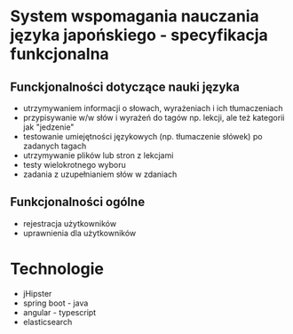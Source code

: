 # System wspomagania nauczania języka japońskiego - specyfikacja funkcjonalna
## Funckjonalności dotyczące nauki języka
* utrzymywaniem informacji o słowach, wyrażeniach i ich tłumaczeniach
* przypisywanie w/w słów i wyrażeń do tagów np. lekcji, ale też kategorii jak "jedzenie"
* testowanie umiejętności językowych (np. tłumaczenie słówek) po zadanych tagach
* utrzymywanie plików lub stron z lekcjami
* testy wielokrotnego wyboru
* zadania z uzupełnianiem słów w zdaniach

## Funkcjonalności ogólne
* rejestracja użytkowników
* uprawnienia dla użytkowników
 
 
# Technologie
 * jHipster
  * spring boot - java
  * angular - typescript
  * elasticsearch

